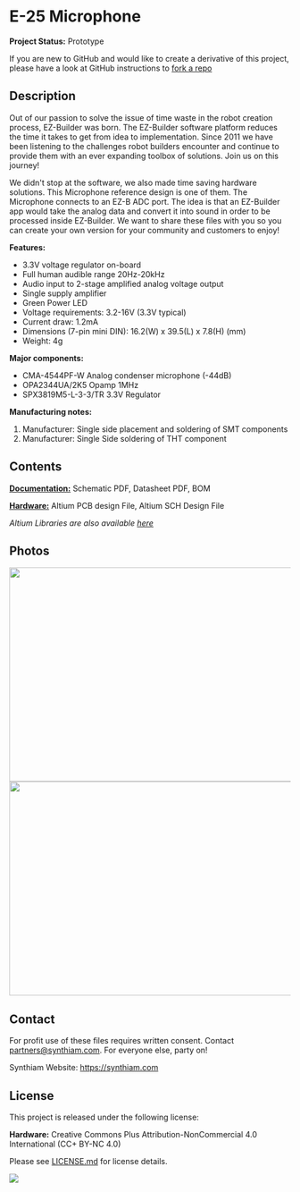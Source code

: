 # E-25 Microphone

**Project Status:** Prototype

If you are new to GitHub and would like to create a derivative of this project, please have a look at GitHub instructions to [fork a repo](https://help.github.com/en/articles/fork-a-repo)

## Description

Out of our passion to solve the issue of time waste in the robot creation process, EZ-Builder was born. The EZ-Builder software platform reduces the time it takes to get from idea to implementation. Since 2011 we have been listening to the challenges robot builders encounter and continue to provide them with an ever expanding toolbox of solutions. Join us on this journey!

We didn't stop at the software, we also made time saving hardware solutions. This Microphone reference design is one of them. The Microphone connects to an EZ-B ADC port. The idea is that an EZ-Builder app would take the analog data and convert it into sound in order to be processed inside EZ-Builder. We want to share these files with you so you can create your own version for your community and customers to enjoy!

**Features:**
- 3.3V voltage regulator on-board
- Full human audible range 20Hz-20kHz
- Audio input to 2-stage amplified analog voltage output 
- Single supply amplifier
- Green Power LED
- Voltage requirements: 3.2-16V (3.3V typical)
- Current draw: 1.2mA
- Dimensions (7-pin mini DIN): 16.2(W) x 39.5(L) x 7.8(H) (mm)
- Weight: 4g

**Major components:** 
- CMA-4544PF-W Analog condenser microphone (-44dB)
- OPA2344UA/2K5 Opamp 1MHz
- SPX3819M5-L-3-3/TR 3.3V Regulator

**Manufacturing notes:** 
1. Manufacturer: Single side placement and soldering of SMT components
2. Manufacturer: Single Side soldering of THT component

## Contents

[**Documentation:**](https://github.com/synthiam/E-25_Microphone/tree/master/E-25%20Documentation) Schematic PDF, Datasheet PDF, BOM

[**Hardware:**](https://github.com/synthiam/E-25_Microphone/tree/master/E-25%20Hardware) Altium PCB design File, Altium SCH Design File

*Altium Libraries are also available <a href="https://github.com/synthiam/Synthiam_Altium_Librairies">here</a>*

## Photos

<p align="left">
<img src="https://live.staticflickr.com/65535/40785586563_1bf14dd0dc_k.jpg" width="683" height="383">
<img src="https://live.staticflickr.com/65535/46962806284_deebadccac_k.jpg" width="683" height="383"></p>

## Contact

For profit use of these files requires written consent. Contact partners@synthiam.com. For everyone else, party on!

Synthiam Website: https://synthiam.com

## License

This project is released under the following license:

**Hardware:** Creative Commons Plus Attribution-NonCommercial 4.0 International (CC+ BY-NC 4.0)

Please see [LICENSE.md](https://github.com/synthiam/E-25_Microphone/blob/master/LICENSE.md) for license details.

<a href="https://synthiam.com"><img src="https://live.staticflickr.com/65535/47791527651_358dffb302_m.jpg"></a>

